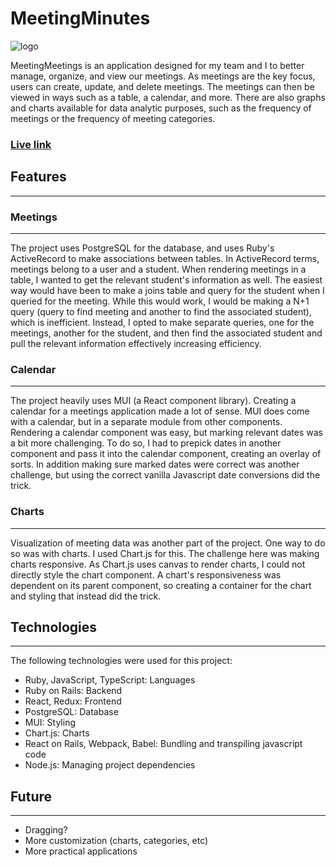 # MeetingMinutes
![logo](https://creazilla-store.fra1.digitaloceanspaces.com/icons/3430540/clock-icon-md.png)

MeetingMeetings is an application designed for my team and I to better manage, organize, and view our meetings. As meetings are the key focus, users can create, update, and delete meetings. The meetings can then be viewed in ways such as a table, a calendar, and more. There are also graphs and charts available for data analytic purposes, such as the frequency of meetings or the frequency of meeting categories.

### [Live link](https://meeting-minutes-95bb945cb360.herokuapp.com/)

## Features

----------------------------------------------------------------------------------

### Meetings

--------------------------------------------------------------------------------

The project uses PostgreSQL for the database, and uses Ruby's ActiveRecord to make associations between tables. In ActiveRecord terms, meetings belong to a user and a student. When rendering meetings in a table, I wanted to get the relevant student's information as well. The easiest way would have been to make a joins table and query for the student when I queried for the meeting. While this would work, I would be making a N+1 query (query to find meeting and another to find the associated student), which is inefficient. Instead, I opted to make separate queries, one for the meetings, another for the student, and then find the associated student and pull the relevant information effectively increasing efficiency. 


### Calendar

---------------------------------------------------------------------------

The project heavily uses MUI (a React component library). Creating a calendar for a meetings application made a lot of sense. MUI does come with a calendar, but in a separate module from other components. Rendering a calendar component was easy, but marking relevant dates was a bit more challenging. To do so, I had to prepick dates in another component and pass it into the calendar component, creating an overlay of sorts. In addition making sure marked dates were correct was another challenge, but using the correct vanilla Javascript date conversions did the trick.


### Charts

-------------------------------------------------------------------------------

Visualization of meeting data was another part of the project. One way to do so was with charts. I used Chart.js for this. The challenge here was making charts responsive. As Chart.js uses canvas to render charts, I could not directly style the chart component. A chart's responsiveness was dependent on its parent component, so creating a container for the chart and styling that instead did the trick.

## Technologies

----------------------------------------------------------------------

The following technologies were used for this project:

* Ruby, JavaScript, TypeScript: Languages
* Ruby on Rails: Backend
* React, Redux: Frontend
* PostgreSQL: Database
* MUI: Styling
* Chart.js: Charts
* React on Rails, Webpack, Babel: Bundling and transpiling javascript code
* Node.js: Managing project dependencies

## Future

-------------------------------------------------------------

* Dragging?
* More customization (charts, categories, etc)
* More practical applications
